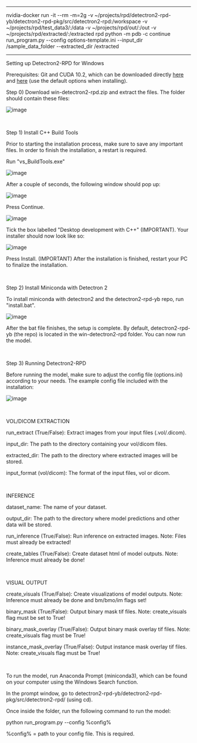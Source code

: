 -------------------------------------
nvidia-docker run -it --rm -m=2g -v ~/projects/rpd/detectron2-rpd-yb/detectron2-rpd-pkg/src/detectron2-rpd:/workspace -v ~/projects/rpd/test_data3/:/data -v ~/projects/rpd/out/:/out -v ~/projects/rpd/extracted/:/extracted rpd python -m pdb -c continue run_program.py --config options-template.ini --input_dir /sample_data_folder --extracted_dir /extracted

-------------------------------------
Setting up Detectron2-RPD for Windows

Prerequisites: Git and CUDA 10.2, which can be downloaded directly [here](https://git-scm.com/download/win) and [here](https://developer.nvidia.com/cuda-10.2-download-archive?target_os=Windows&target_arch=x86_64) (use the default options when installing).

Step 0) Download win-detectron2-rpd.zip and extract the files. The folder should contain these files:

![image](https://user-images.githubusercontent.com/46503967/160225009-ac18eb72-a13b-4f2a-994d-77e91c6fa977.png)

&nbsp;

Step 1) Install C++ Build Tools

Prior to starting the installation process, make sure to save any important files. In order to finish the installation, a restart is required.

Run "vs_BuildTools.exe"

![image](https://user-images.githubusercontent.com/46503967/145657344-e8cf16ae-2ae4-4baf-a9f4-2637251c42eb.png)

After a couple of seconds, the following window should pop up:

![image](https://user-images.githubusercontent.com/46503967/145657320-eb1907d6-dcff-45ee-b1e8-a8f4d1b01e3e.png)

Press Continue.

![image](https://user-images.githubusercontent.com/46503967/145657130-10c828ef-679b-4f5d-98af-00a91e26ba81.png)

Tick the box labelled "Desktop development with C++" (IMPORTANT). Your installer should now look like so:

![image](https://user-images.githubusercontent.com/46503967/145657439-e145402a-dc26-4279-8705-1a2834fba5f4.png)

Press Install. (IMPORTANT) After the installation is finished, restart your PC to finalize the installation.

&nbsp;

Step 2) Install Miniconda with Detectron 2

To install miniconda with detectron2 and the detectron2-rpd-yb repo, run "install.bat".

![image](https://user-images.githubusercontent.com/46503967/160224875-8200344f-0515-4464-bca4-e72d65446004.png)

After the bat file finishes, the setup is complete. By default, detectron2-rpd-yb (the repo) is located in the win-detectron2-rpd folder. You can now run the model.

&nbsp;

Step 3) Running Detectron2-RPD

Before running the model, make sure to adjust the config file (options.ini) according to your needs. The example config file included with the installation:

![image](https://user-images.githubusercontent.com/46503967/164104016-a65fb186-126e-44f6-867f-43cd28b47c5c.png)

&nbsp;

VOL/DICOM EXTRACTION

run_extract (True/False): Extract images from your input files (.vol/.dicom).

input_dir: The path to the directory containing your vol/dicom files.

extracted_dir: The path to the directory where extracted images will be stored.

input_format (vol/dicom): The format of the input files, vol or dicom.

&nbsp;

INFERENCE

dataset_name: The name of your dataset.

output_dir: The path to the directory where model predictions and other data will be stored.

run_inference (True/False): Run inference on extracted images. Note: Files must already be extracted!

create_tables (True/False): Create dataset html of model outputs. Note: Inference must already be done!

&nbsp;

VISUAL OUTPUT

create_visuals (True/False): Create visualizations of model outputs. Note: Inference must already be done and bm/bmo/im flags set!

binary_mask (True/False): Output binary mask tif files. Note: create_visuals flag must be set to True!

binary_mask_overlay (True/False): Output binary mask overlay tif files. Note: create_visuals flag must be True!

instance_mask_overlay (True/False): Output instance mask overlay tif files. Note: create_visuals flag must be True!

&nbsp;

To run the model, run Anaconda Prompt (miniconda3), which can be found on your computer using the Windows Search function.

In the prompt window, go to detectron2-rpd-yb/detectron2-rpd-pkg/src/detectron2-rpd/ (using cd).

Once inside the folder, run the following command to run the model:

python run_program.py  --config %config%

%config% = path to your config file. This is required.
